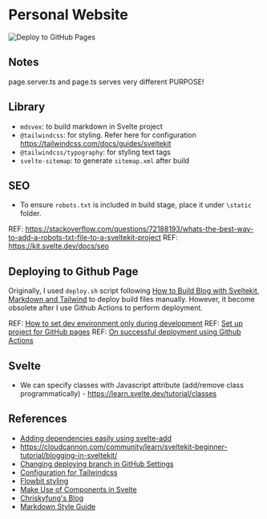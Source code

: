 # Personal Website

![Deploy to GitHub Pages](https://github.com/KianYang-Lee/kianyang-lee.github.io/actions/workflows/deploy.yml/badge.svg)

## Notes
page.server.ts and page.ts serves very different PURPOSE!

## Library
- `mdsvex`: to build markdown in Svelte project
- `@tailwindcss`: for styling. Refer here for configuration https://tailwindcss.com/docs/guides/sveltekit
- `@tailwindcss/typography`: for styling text tags
- `svelte-sitemap`: to generate `sitemap.xml` after build

## SEO
- To ensure `robots.txt` is included in build stage, place it under `\static` folder.

REF: https://stackoverflow.com/questions/72188193/whats-the-best-way-to-add-a-robots-txt-file-to-a-sveltekit-project
REF: https://kit.svelte.dev/docs/seo

## Deploying to Github Page
Originally, I used `deploy.sh` script following [How to Build Blog with Sveltekit, Markdown and Tailwind](https://gotofritz.net/blog/how-to-build-blog-with-sveltekit-markdown-tailwind) to deploy build files manually. However, it become obsolete after I use Github Actions to perform deployment.

REF: [How to set dev environment only during development](https://stackoverflow.com/questions/70339952/sveltekit-app-cannot-be-found-in-svelte-config-js)
REF: [Set up project for GitHub pages](https://kit.svelte.dev/docs/adapter-static)
REF: [On successful deployment using Github Actions](https://github.com/Penca53/my-portfolio/)

## Svelte
- We can specify classes with Javascript attribute (add/remove class programmatically) - https://learn.svelte.dev/tutorial/classes

## References
- [Adding dependencies easily using svelte-add](https://github.com/svelte-add/svelte-add)
- https://cloudcannon.com/community/learn/sveltekit-beginner-tutorial/blogging-in-sveltekit/
- [Changing deploying branch in GitHub Settings](https://docs.github.com/en/pages/getting-started-with-github-pages/configuring-a-publishing-source-for-your-github-pages-site)
- [Configuration for Tailwindcss](https://tailwindcss.com/docs/guides/sveltekit)
- [Flowbit styling](https://flowbite.com/docs/components/footer/)
- [Make Use of Components in Svelte](https://developer.mozilla.org/en-US/docs/Learn/Tools_and_testing/Client-side_JavaScript_frameworks/Svelte_components)
- [Chriskyfung's Blog](https://chriskyfung.github.io)
- [Markdown Style Guide](https://www.markdownguide.org/basic-syntax/)